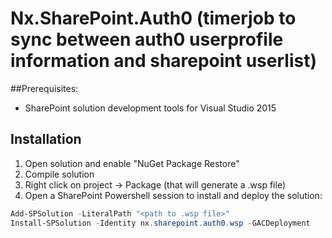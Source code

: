 # Nx.SharePoint.Auth0 (timerjob to sync between auth0 userprofile information and sharepoint userlist)

##Prerequisites:
- SharePoint solution development tools for Visual Studio 2015

## Installation

  1. Open solution and enable "NuGet Package Restore"
  2. Compile solution
  3. Right click on project -> Package (that will generate a .wsp file)
  4. Open a SharePoint Powershell session to install and deploy the solution:

  ~~~ps1
  Add-SPSolution -LiteralPath "<path to .wsp file>"
  Install-SPSolution -Identity nx.sharepoint.auth0.wsp -GACDeployment
  ~~~
